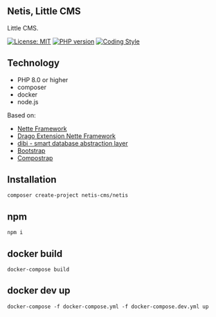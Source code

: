 ## Netis, Little CMS

Little CMS.

[![License: MIT](https://img.shields.io/badge/License-MIT-yellow.svg)](https://raw.githubusercontent.com/drago-ex/netis/master/license.md)
[![PHP version](https://badge.fury.io/ph/netis-cms%2Fnetis.svg)](https://badge.fury.io/ph/netis-cms%2Fnetis)
[![Coding Style](https://github.com/netis-cms/netis/actions/workflows/coding-style.yml/badge.svg)](https://github.com/netis-cms/netis/actions/workflows/coding-style.yml)

## Technology
- PHP 8.0 or higher
- composer
- docker
- node.js

Based on:
- [Nette Framework](https://github.com/nette/nette)
- [Drago Extension Nette Framework](https://github.com/drago-ex)
- [dibi - smart database abstraction layer](https://github.com/dg/dibi)
- [Bootstrap](https://github.com/twbs/bootstrap)
- [Compostrap](https://github.com/compostrap)

## Installation

```
composer create-project netis-cms/netis
```

## npm
```
npm i
```

## docker build
```
docker-compose build
```

## docker dev up
```
docker-compose -f docker-compose.yml -f docker-compose.dev.yml up
```
